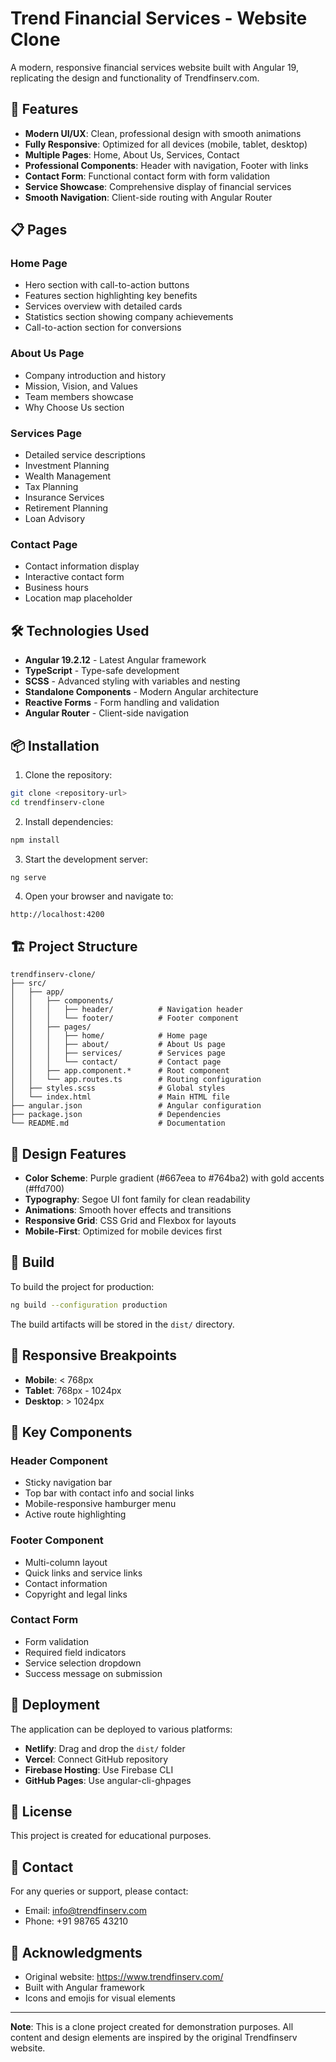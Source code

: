 # Trend Financial Services - Website Clone

A modern, responsive financial services website built with Angular 19, replicating the design and functionality of Trendfinserv.com.

## 🚀 Features

- **Modern UI/UX**: Clean, professional design with smooth animations
- **Fully Responsive**: Optimized for all devices (mobile, tablet, desktop)
- **Multiple Pages**: Home, About Us, Services, Contact
- **Professional Components**: Header with navigation, Footer with links
- **Contact Form**: Functional contact form with form validation
- **Service Showcase**: Comprehensive display of financial services
- **Smooth Navigation**: Client-side routing with Angular Router

## 📋 Pages

### Home Page
- Hero section with call-to-action buttons
- Features section highlighting key benefits
- Services overview with detailed cards
- Statistics section showing company achievements
- Call-to-action section for conversions

### About Us Page
- Company introduction and history
- Mission, Vision, and Values
- Team members showcase
- Why Choose Us section

### Services Page
- Detailed service descriptions
- Investment Planning
- Wealth Management
- Tax Planning
- Insurance Services
- Retirement Planning
- Loan Advisory

### Contact Page
- Contact information display
- Interactive contact form
- Business hours
- Location map placeholder

## 🛠️ Technologies Used

- **Angular 19.2.12** - Latest Angular framework
- **TypeScript** - Type-safe development
- **SCSS** - Advanced styling with variables and nesting
- **Standalone Components** - Modern Angular architecture
- **Reactive Forms** - Form handling and validation
- **Angular Router** - Client-side navigation

## 📦 Installation

1. Clone the repository:
```bash
git clone <repository-url>
cd trendfinserv-clone
```

2. Install dependencies:
```bash
npm install
```

3. Start the development server:
```bash
ng serve
```

4. Open your browser and navigate to:
```
http://localhost:4200
```

## 🏗️ Project Structure

```
trendfinserv-clone/
├── src/
│   ├── app/
│   │   ├── components/
│   │   │   ├── header/          # Navigation header
│   │   │   └── footer/          # Footer component
│   │   ├── pages/
│   │   │   ├── home/            # Home page
│   │   │   ├── about/           # About Us page
│   │   │   ├── services/        # Services page
│   │   │   └── contact/         # Contact page
│   │   ├── app.component.*      # Root component
│   │   └── app.routes.ts        # Routing configuration
│   ├── styles.scss              # Global styles
│   └── index.html               # Main HTML file
├── angular.json                 # Angular configuration
├── package.json                 # Dependencies
└── README.md                    # Documentation
```

## 🎨 Design Features

- **Color Scheme**: Purple gradient (#667eea to #764ba2) with gold accents (#ffd700)
- **Typography**: Segoe UI font family for clean readability
- **Animations**: Smooth hover effects and transitions
- **Responsive Grid**: CSS Grid and Flexbox for layouts
- **Mobile-First**: Optimized for mobile devices first

## 🔧 Build

To build the project for production:

```bash
ng build --configuration production
```

The build artifacts will be stored in the `dist/` directory.

## 📱 Responsive Breakpoints

- **Mobile**: < 768px
- **Tablet**: 768px - 1024px
- **Desktop**: > 1024px

## 🌟 Key Components

### Header Component
- Sticky navigation bar
- Top bar with contact info and social links
- Mobile-responsive hamburger menu
- Active route highlighting

### Footer Component
- Multi-column layout
- Quick links and service links
- Contact information
- Copyright and legal links

### Contact Form
- Form validation
- Required field indicators
- Service selection dropdown
- Success message on submission

## 🚀 Deployment

The application can be deployed to various platforms:

- **Netlify**: Drag and drop the `dist/` folder
- **Vercel**: Connect GitHub repository
- **Firebase Hosting**: Use Firebase CLI
- **GitHub Pages**: Use angular-cli-ghpages

## 📄 License

This project is created for educational purposes.

## 👥 Contact

For any queries or support, please contact:
- Email: info@trendfinserv.com
- Phone: +91 98765 43210

## 🙏 Acknowledgments

- Original website: https://www.trendfinserv.com/
- Built with Angular framework
- Icons and emojis for visual elements

---

**Note**: This is a clone project created for demonstration purposes. All content and design elements are inspired by the original Trendfinserv website.
